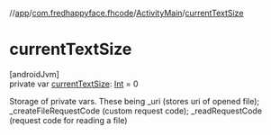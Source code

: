 //[app](../../../index.md)/[com.fredhappyface.fhcode](../index.md)/[ActivityMain](index.md)/[currentTextSize](current-text-size.md)

# currentTextSize

[androidJvm]\
private var [currentTextSize](current-text-size.md): [Int](https://kotlinlang.org/api/latest/jvm/stdlib/kotlin/-int/index.html) = 0

Storage of private vars. These being _uri (stores uri of opened file); _createFileRequestCode (custom request code); _readRequestCode (request code for reading a file)
